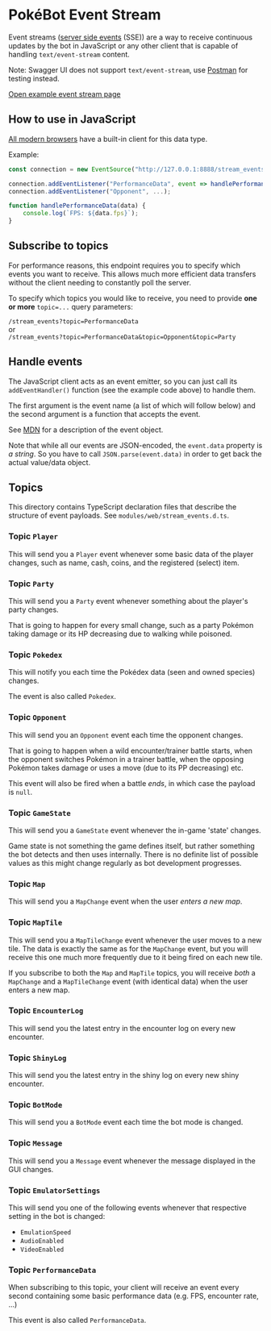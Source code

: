 # PokéBot Event Stream

Event streams ([server side events](https://developer.mozilla.org/en-US/docs/Web/API/Server-sent_events/Using_server-sent_events#event_stream_format) (SSE)) are a way to receive continuous updates by the bot in JavaScript or any other client that is capable of handling `text/event-stream` content.

Note: Swagger UI does not support `text/event-stream`, use [Postman](https://www.postman.com/) for testing instead.

[Open example event stream page](/)

## How to use in JavaScript

[All modern browsers](https://caniuse.com/eventsource) have a built-in client for this data type.

Example:
```javascript
const connection = new EventSource("http://127.0.0.1:8888/stream_events?topic=...&topic=...");

connection.addEventListener("PerformanceData", event => handlePerformanceData(JSON.parse(event.data)));
connection.addEventListener("Opponent", ...);

function handlePerformanceData(data) {
    console.log(`FPS: ${data.fps}`);
}
```

## Subscribe to topics

For performance reasons, this endpoint requires you to specify which events you want to receive.
This allows much more efficient data transfers without the client needing to constantly poll the server.

To specify which topics you would like to receive, you need to provide **one or more** `topic=...` query parameters:

`/stream_events?topic=PerformanceData`  
or  
`/stream_events?topic=PerformanceData&topic=Opponent&topic=Party`

## Handle events

The JavaScript client acts as an event emitter, so you can just call its `addEventHandler()` function (see the example code above) to handle them.

The first argument is the event name (a list of which will follow below) and the second argument is a function that accepts the event.

See [MDN](https://developer.mozilla.org/en-US/docs/Web/API/EventSource/message_event) for a description of the event object.

Note that while all our events are JSON-encoded, the `event.data` property is _a string_.
So you have to call `JSON.parse(event.data)` in order to get back the actual value/data object.

## Topics

This directory contains TypeScript declaration files that describe the structure of event payloads. See `modules/web/stream_events.d.ts`.

### Topic `Player`

This will send you a `Player` event whenever some basic data of the player changes, such as name, cash, coins, and the registered (select) item.

### Topic `Party`

This will send you a `Party` event whenever something about the player's party changes.

That is going to happen for every small change, such as a party Pokémon taking damage or its HP decreasing due to walking while poisoned.

### Topic `Pokedex`

This will notify you each time the Pokédex data (seen and owned species) changes.

The event is also called `Pokedex`.

### Topic `Opponent`

This will send you an `Opponent` event each time the opponent changes.

That is going to happen when a wild encounter/trainer battle starts, when the opponent switches Pokémon in a trainer battle, when the opposing Pokémon takes damage or uses a move (due to its PP decreasing) etc.

This event will also be fired when a battle _ends_, in which case the payload is `null`.

### Topic `GameState`

This will send you a `GameState` event whenever the in-game 'state' changes.

Game state is not something the game defines itself, but rather something the bot detects and then uses internally. There is no definite list of possible values as this might change regularly as bot development progresses.

### Topic `Map`

This will send you a `MapChange` event when the user _enters a new map_.

### Topic `MapTile`

This will send you a `MapTileChange` event whenever the user moves to a new tile.
The data is exactly the same as for the `MapChange` event, but you will receive this one much more frequently due to it being fired on each new tile.

If you subscribe to both the `Map` and `MapTile` topics, you will receive _both_ a `MapChange` and a `MapTileChange` event (with identical data) when the user enters a new map.

### Topic `EncounterLog`

This will send you the latest entry in the encounter log on every new encounter.

### Topic `ShinyLog`

This will send you the latest entry in the shiny log on every new shiny encounter.

### Topic `BotMode`

This will send you a `BotMode` event each time the bot mode is changed.

### Topic `Message`

This will send you a `Message` event whenever the message displayed in the GUI
changes.

### Topic `EmulatorSettings`

This will send you one of the following events whenever that respective setting in the bot is changed:

- `EmulationSpeed`
- `AudioEnabled`
- `VideoEnabled`

### Topic `PerformanceData`

When subscribing to this topic, your client will receive an event every second containing some basic performance data (e.g. FPS, encounter rate, ...)

This event is also called `PerformanceData`.
